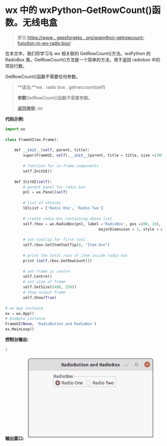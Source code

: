 # wx 中的 wxPython–GetRowCount()函数。无线电盒

> 原文:[https://www . geesforgeks . org/wxpython-getrowcount-function-in-wx-radio box/](https://www.geeksforgeeks.org/wxpython-getrowcount-function-in-wx-radiobox/)

在本文中，我们将学习与 wx 相关联的 GetRowCount()方法。wxPython 的 RadioBox 类。GetRowCount()方法是一个简单的方法，用于返回 radiobox 中的项目行数。

GetRowCount()函数不需要任何参数。

> **语法:**wx . radio box . getrwccount(self)
> 
> **参数**GetRowCount()函数不需要参数。
> 
> **返回类型:**
> int

**代码示例:**

```py
import wx

class FrameUI(wx.Frame):

    def __init__(self, parent, title):
        super(FrameUI, self).__init__(parent, title = title, size =(300, 200))

        # function for in-frame components
        self.InitUI()

    def InitUI(self):
        # parent panel for radio box
        pnl = wx.Panel(self)

        # list of choices
        lblList = ['Radio One', 'Radio Two']

        # create radio boc containing above list
        self.rbox = wx.RadioBox(pnl, label ='RadioBox', pos =(80, 10), choices = lblList,
                                          majorDimension = 1, style = wx.RA_SPECIFY_COLS)

        # set tooltip for first tool
        self.rbox.SetItemToolTip(0, "Item One")

        # print the total rows of item inside radio box
        print (self.rbox.GetRowCount())

        # set frame in centre
        self.Centre()
        # set size of frame
        self.SetSize((400, 250))
        # show output frame
        self.Show(True)

# wx App instance
ex = wx.App()
# Example instance
FrameUI(None, 'RadioButton and RadioBox')
ex.MainLoop()
```

**控制台输出:**

```py
1

```

**输出窗口:**
![](img/244dc2ee63e75cd5ef169b96a1917c6e.png)